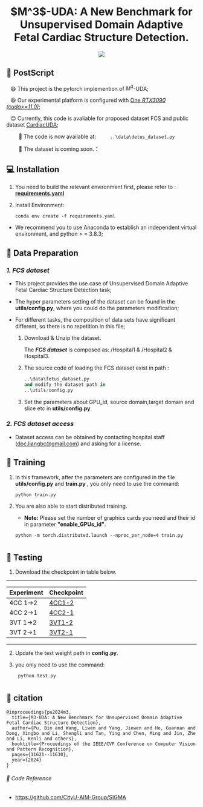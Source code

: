 <div align=center>
<h1>  $M^3$-UDA: A New Benchmark for Unsupervised Domain Adaptive Fetal Cardiac Structure Detection.</h1>
</div>
<div align=center>

<!-- <a src="https://img.shields.io/badge/%F0%9F%93%96-ICCV_2023-8A2BE2.svg?style=flat-square" href="https://arxiv.org/abs/2309.11145">
<img src="https://img.shields.io/badge/%F0%9F%93%96-ICCV_2023-8A2BE2.svg?style=flat-square">
</a> -->
   
<a src="https://img.shields.io/badge/%F0%9F%9A%80-xmed_Lab-ed6c00.svg?style=flat-square" href="https://xmengli.github.io/">
<img src="https://img.shields.io/badge/%F0%9F%9A%80-xmed_Lab-ed6c00.svg?style=flat-square">
</a>

<!-- <a src="https://img.shields.io/badge/%F0%9F%9A%80-XiaoweiXu's Github-blue.svg?style=flat-square" href="https://github.com/XiaoweiXu/CardiacUDA-dataset">
<img src="https://img.shields.io/badge/%F0%9F%9A%80-Xiaowei Xu's Github-blue.svg?style=flat-square">
</a> -->

</div>


## :hammer: PostScript
&ensp; :smile: This project is the pytorch implemention of $M^3$-UDA;

&ensp; :laughing: Our experimental platform is configured with <u>One *RTX3090 (cuda>=11.0)*</u>; 

&ensp; :blush: Currently, this code is avaliable for proposed dataset FCS and public dataset <u>CardiacUDA</u>;

<!-- &ensp; :smiley: For codes and accessment that related to dataset ***CardiacUDA***; -->

&ensp; &ensp; &ensp;    **:eyes:** The code is now available at:
&ensp; &ensp; &ensp;       ```
                            ..\data\detus_dataset.py
                           ```

<!-- &ensp; :heart_eyes: For codes and accessment that related to dataset ***CardiacUDA*** -->

&ensp; &ensp; &ensp;    **:eyes:** The dataset is coming soon.：


## :computer: Installation


1. You need to build the relevant environment first, please refer to : [**requirements.yaml**](requirements.yaml)

2. Install Environment:
    ```
    conda env create -f requirements.yaml
    ```

+ We recommend you to use Anaconda to establish an independent virtual environment, and python > = 3.8.3; 


## :blue_book: Data Preparation

### *1. FCS dataset*
 * This project provides the use case of Unsupervised Domain Adaptive Fetal Cardiac Structure Detection task;

 * The hyper parameters setting of the dataset can be found in the **utils/config.py**, where you could do the parameters modification;

 * For different tasks, the composition of data sets have significant different, so there is no repetition in this file;


   <!-- #### *1.1. Download The **FCS**.* -->
   <!-- :speech_balloon: The detail of CAMUS, please refer to: https://www.creatis.insa-lyon.fr/Challenge/camus/index.html/. -->

   1. Download & Unzip the dataset.

      The ***FCS dataset*** is composed as: /Hospital1 & /Hospital2 & Hospital3.

   2. The source code of loading the FCS dataset exist in path :

      ```python
      ..\data\fetus_dataset.py
      and modify the dataset path in
      ..\utils/config.py
      ```

   3. Set the parameters about GPU_id, source domain,target domain and slice etc in **utils/config.py** 
   <!-- #### *1.2. Download The **CardiacUDA**.*

   :speech_balloon: The detail of CardiacUDA, please refer to: https://echonet.github.io/dynamic/.

   1. Download & Unzip the dataset.

      - The ***CardiacUDA*** dataset is consist of: /Video, FileList.csv & VolumeTracings.csv.

   2. The source code of loading the Echonet dataset exist in path :

      ```python
      ..\datasets\echo.py
      and modify the dataset path in
      ..\train_camus_echo.py
      ``` -->
### *2. FCS dataset access*
  * Dataset access can be obtained by contacting hospital staff (doc.liangbc@gmail.com) and asking for a license.
    
## :feet: Training

1. In this framework, after the parameters are configured in the file **utils/config.py** and **train.py** , you only need to use the command:

    ```shell
    python train.py
    ```

2. You are also able to start distributed training. 

   - **Note:** Please set the number of graphics cards you need and their id in parameter **"enable_GPUs_id"**.
   ```shell
   python -m torch.distributed.launch --nproc_per_node=4 train.py
   ```

#

## :feet: Testing
1. Download the checkpoint in table below.
---
| Experiment      | Checkpoint |
| ----------- | ----------- |
| 4CC 1->2      | [4CC1-2](https://drive.google.com/file/d/1SXKbSGN0sGyShdu4QnphYsdNout4lNnU/view?usp=drive_link) |
| 4CC 2->1      | [4CC2-1](https://drive.google.com/file/d/1O2Py77c3DNXw5-3jm2rrOunZxPzl2X0Y/view?usp=drive_link) |
| 3VT 1->2      | [3VT1-2](https://drive.google.com/file/d/1sFtJAsCb0NZ_uUE3Xzi4grIZfsgsEbVB/view?usp=drive_link) |
| 3VT 2->1      | [3VT2-1](https://drive.google.com/file/d/1OnoCU5TrqF65fCfVGNRfli9XO294BrR5/view?usp=drive_link) |
---
2. Update the test weight path in **config.py**.
3. you only need to use the command:

   ```shell
    python test.py
    ```
#


## :feet: citation

```
@inproceedings{pu2024m3,
  title={M3-UDA: A New Benchmark for Unsupervised Domain Adaptive Fetal Cardiac Structure Detection},
  author={Pu, Bin and Wang, Liwen and Yang, Jiewen and He, Guannan and Dong, Xingbo and Li, Shengli and Tan, Ying and Chen, Ming and Jin, Zhe and Li, Kenli and others},
  booktitle={Proceedings of the IEEE/CVF Conference on Computer Vision and Pattern Recognition},
  pages={11621--11630},
  year={2024}
}
```


###### :rocket: Code Reference 
  - https://github.com/CityU-AIM-Group/SIGMA

<!-- ###### :rocket: Updates Ver 1.0（PyTorch）
###### :rocket: Project Created by Jiewen Yang : jyangcu@connect.ust.hk -->
